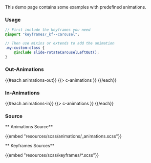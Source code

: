 This demo page contains some examples with predefined animations.

### Usage

``` scss
// First include the keyframes you need
@import "keyframes/_kf--carousel";

// Then use mixins or extends to add the animation
.my-custom-class {
	@include slide-rotateCarouselLeftOut();
}
```

### Out-Animations

<div class="animations-wrapper">
{{#each animations-out}}
{{> c-animations }}
{{/each}}
</div>

### In-Animations

<div class="animations-wrapper">
{{#each animations-in}}
{{> c-animations }}
{{/each}}
</div>

### Source

** Animations Source**

{{embed "resources/scss/animations/_animations.scss"}}

** Keyframes Sources**

{{embed "resources/scss/keyframes/*.scss"}}

